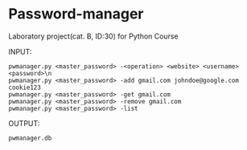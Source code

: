 # Password-manager
Laboratory project(cat. B, ID:30) for Python Course

INPUT:
```
pwmanager.py <master_password> -<operation> <website> <username> <password>\n
pwmanager.py <master_password> -add gmail.com johndoe@google.com cookie123
pwmanager.py <master_password> -get gmail.com
pwmanager.py <master_password> -remove gmail.com
pwmanager.py <master_password> -list
```
OUTPUT: 
```
pwmanager.db
```
